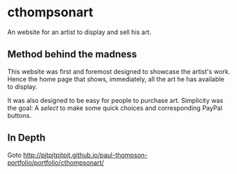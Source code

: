 # cthompsonart
An website for an artist to display and sell his art.

## Method behind the madness
This website was first and foremost designed to showcase the artist's work. Hence the home page that shows, immediately, all the art he has available to display. 

It was also designed to be easy for people to purchase art. Simplicity was the goal: A *select* to make some quick choices and corresponding PayPal buttons.

## In Depth
Goto http://pjtpjtpjtpjt.github.io/paul-thompson-portfolio/portfolio/cthompsonart/
